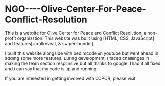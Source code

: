 # NGO----Olive-Center-For-Peace-Conflict-Resolution

This is a website for Olive Center for Peace and Conflict Resolution, a non-profit organization. This website was built using [HTML, CSS, JavaScript] and features[scrollreveal, & swiper-bundel].

I built this website alongside with bedimcode on youtube but went ahead in adding some more features. During development, I faced challenges in making the team section responsive but all thanks to google. I had it all fixed and i can say that my code is up and running.

If you are interested in getting involved with OCPCR, please visit
